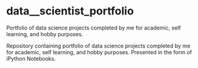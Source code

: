 # data__scientist_portfolio
Portfolio of data science projects completed by me for academic, self learning, and hobby purposes.

Repository containing portfolio of data science projects completed by me for academic, self learning, and hobby purposes. Presented in the form of iPython Notebooks.
